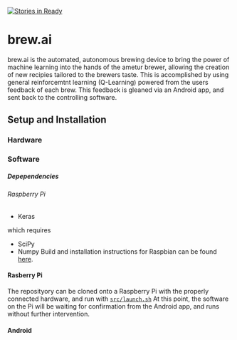 [![Stories in Ready](https://badge.waffle.io/bitschift/OpenBrew.png?label=ready&title=Ready)](https://waffle.io/bitschift/OpenBrew)
# brew.ai
brew.ai is the automated, autonomous brewing device to bring the power of machine learning into the hands of the ametur brewer, allowing the creation of new recipies tailored to the brewers taste.
This is accomplished by using general reinforcemtnt learning (Q-Learning) powered from the users feedback of each brew.
This feedback is gleaned via an Android app, and sent back to the controlling software.

## Setup and Installation
### Hardware

### Software
##### Depependencies
###### Raspberry Pi
- Keras

which requires

- SciPy
- Numpy
Build and installation instructions for Raspbian can be found [here](https://github.com/bitschift/brew.ai/tree/connor/READMEs/src/ai#keras-with-theano-on-raspberry-pi-b).

#### Rasberry Pi
The reposityory can be cloned onto a Raspberry Pi with the properly connected hardware, and run with [`src/launch.sh`](https://github.com/bitschift/brew.ai/blob/master/src/brew.py)
At this point, the software on the Pi will be waiting for confirmation from the Android app, and runs without further intervention.

#### Android

